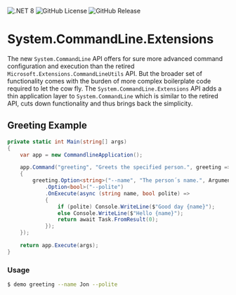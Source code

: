 ![.NET 8](https://github.com/matzefriedrich/command-line-api-extensions/actions/workflows/dotnet.yml/badge.svg)
![GitHub License](https://img.shields.io/github/license/matzefriedrich/command-line-api-extensions)
![GitHub Release](https://img.shields.io/github/v/release/matzefriedrich/command-line-api-extensions?include_prereleases&display_name=tag)

# System.CommandLine.Extensions

The new `System.CommandLine` API offers for sure more advanced command configuration and execution than the retired `Microsoft.Extensions.CommandLineUtils` API. But the broader set of functionality comes with the burden of more complex boilerplate code required to let the cow fly. The `System.CommandLine.Extensions` API adds a thin application layer to `System.CommandLine` which is similar to the retired API, cuts down functionality and thus brings back the simplicity.

## Greeting Example

````csharp
private static int Main(string[] args)
{
    var app = new CommandlineApplication();

    app.Command("greeting", "Greets the specified person.", greeting =>
    {
        greeting.Option<string>("--name", "The person´s name.", ArgumentArity.ExactlyOne)
            .Option<bool>("--polite")
            .OnExecute(async (string name, bool polite) =>
            {
                if (polite) Console.WriteLine($"Good day {name}");
                else Console.WriteLine($"Hello {name}");
                return await Task.FromResult(0);
            });
    });

    return app.Execute(args);
}
````

### Usage

````bash
$ demo greeting --name Jon --polite
````
